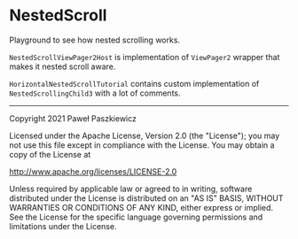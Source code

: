 # NestedScroll

Playground to see how nested scrolling works.

`NestedScrollViewPager2Host` is implementation of `ViewPager2` wrapper that makes it nested scroll aware.

`HorizontalNestedScrollTutorial` contains custom implementation of `NestedScrollingChild3` with a lot of comments.

____

Copyright 2021 Paweł Paszkiewicz

Licensed under the Apache License, Version 2.0 (the "License");
you may not use this file except in compliance with the License.
You may obtain a copy of the License at

http://www.apache.org/licenses/LICENSE-2.0

Unless required by applicable law or agreed to in writing, software
distributed under the License is distributed on an "AS IS" BASIS,
WITHOUT WARRANTIES OR CONDITIONS OF ANY KIND, either express or implied.
See the License for the specific language governing permissions and
limitations under the License.
